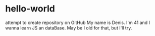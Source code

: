 # hello-world
attempt to create repository on GitHub
My name is Denis. I'm 41 and I wanna learn JS an dataBase. May be I old for that, but I'll try.
